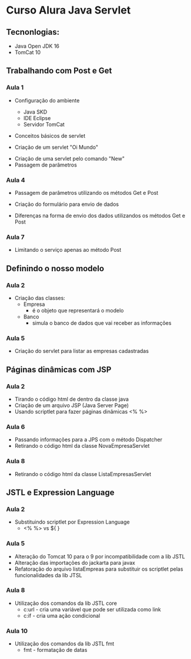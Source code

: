 # Curso Alura Java Servlet
## Tecnonlogias:

- Java Open JDK 16
- TomCat 10

## Trabalhando com Post e Get

### Aula 1

- Configuração do ambiente
  - Java SKD
  - IDE Eclipse
  - Servidor TomCat

- Conceitos básicos de servlet
- Criação de um servlet "Oi Mundo"

* Criação de uma servlet pelo comando "New"
* Passagem de parâmetros

### Aula 4

* Passagem de parâmetros utilizando os métodos Get e Post

* Criação do formulário para envio de dados

* Diferenças na forma de envio dos dados utilizandos os métodos Get e Post

### Aula 7

* Limitando o serviço apenas ao método Post



## Definindo o nosso modelo

### Aula 2

* Criação das classes:
  * Empresa
    * é o objeto que representará o modelo
  * Banco
    * simula o banco de dados que vai receber as informações

### Aula 5

* Criação do servlet para listar as empresas cadastradas

## Páginas dinâmicas com JSP

### Aula 2

* Tirando o código html de dentro da classe java
* Criação de um arquivo JSP (Java Server Page)
* Usando scriptlet para fazer páginas dinâmicas  <% %>

### Aula 6

* Passando informações para a JPS com o método Dispatcher
* Retirando o código html da classe NovaEmpresaServlet

### Aula 8

* Retirando o código html da classe ListaEmpresasServlet

## JSTL e Expression Language

### Aula 2

* Substituindo scriptlet por Expression Language
  * <% %> vs ${ }

### Aula 5

* Alteração do Tomcat 10 para o 9 por incompatibilidade com a lib JSTL
* Alteração das importações do jackarta para javax
* Refatoração do arquivo listaEmpreas para substituir os scriptlet pelas funcionalidades da lib JTSL

### Aula 8

* Utilização dos comandos da lib JSTL core
  * c:url - cria uma variável que pode ser utilizada como link
  * c:if - cria uma ação condicional

### Aula 10

* Utilização dos comandos da lib JSTL fmt
  * fmt - formatação de datas